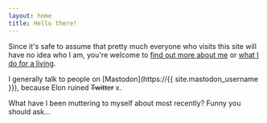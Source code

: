 ```yaml
---
layout: home
title: Hello there!
---
```


Since it's safe to assume that pretty much everyone who visits this site will have no idea who I am, you're welcome to [find out more about me](/about) or [what I do for a living](/work).

I generally talk to people on [Mastodon](https://{{ site.mastodon_username }}), because Elon ruined ~~Twitter~~ x.

What have I been muttering to myself about most recently? Funny you should ask...
